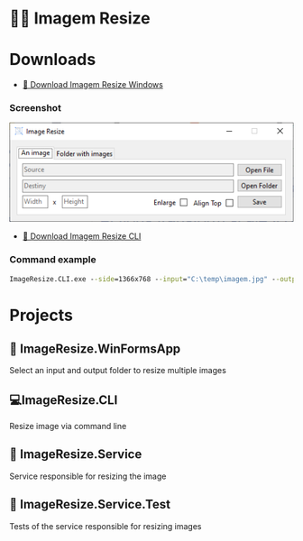 # 🎴📏 Imagem Resize

# Downloads


 - [💾 Download Imagem Resize Windows](https://github.com/wictorChaves/ImageResize/raw/master/release/ImageResize.WinFormsApp/1.0.0/ImageResize.WinFormsApp.1.0.0.zip)

### Screenshot

![](./screenshot/screenshot_1.png)

 - [💾 Download Imagem Resize CLI](https://github.com/wictorChaves/ImageResize/raw/master/release/ImageResize.CLI/1.0.0/ImageResize.CLI.exe)

### Command example

```cmd
ImageResize.CLI.exe --side=1366x768 --input="C:\temp\imagem.jpg" --output="C:\temp\imagem_1366x768.jpg"
```

# Projects

## 🔳 ImageResize.WinFormsApp

Select an input and output folder to resize multiple images

## 💻ImageResize.CLI

Resize image via command line

## 🧩 ImageResize.Service

Service responsible for resizing the image

## 🥽 ImageResize.Service.Test

Tests of the service responsible for resizing images
